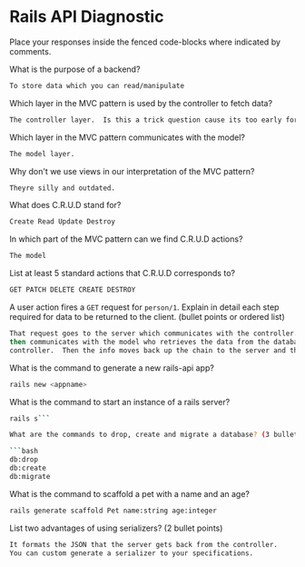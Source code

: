 # Rails API Diagnostic

Place your responses inside the fenced code-blocks where indicated by comments.


What is the purpose of a backend?

```bash
To store data which you can read/manipulate
```

Which layer in the MVC pattern is used by the controller to fetch data?

```bash
The controller layer.  Is this a trick question cause its too early for that shiz.
```

Which layer in the MVC pattern communicates with the model?

```bash
The model layer.
```

Why don't we use views in our interpretation of the MVC pattern?

```bash
Theyre silly and outdated.
```

What does C.R.U.D stand for?

```bash
Create Read Update Destroy
```

In which part of the MVC pattern can we find C.R.U.D actions?

```bash
The model
```
List at least 5 standard actions that C.R.U.D corresponds to?

```bash
GET PATCH DELETE CREATE DESTROY
```

A user action fires a `GET` request for `person/1`. Explain in detail each step
required for data to be returned to the client. (bullet points or ordered list)

```bash
That request goes to the server which communicates with the controller.  The controller
then communicates with the model who retrieves the data from the database and returns it to the
controller.  Then the info moves back up the chain to the server and then the user.
  ```

What is the command to generate a new rails-api app?

```bash
rails new <appname>
```

What is the command to start an instance of a rails server?

```bash
rails s```

What are the commands to drop, create and migrate a database? (3 bullet points)

```bash
db:drop
db:create
db:migrate
```

What is the command to scaffold a pet with a name and an age?

```bash
rails generate scaffold Pet name:string age:integer
```

List two advantages of using serializers? (2 bullet points)

```bash
It formats the JSON that the server gets back from the controller.
You can custom generate a serializer to your specifications.
```

